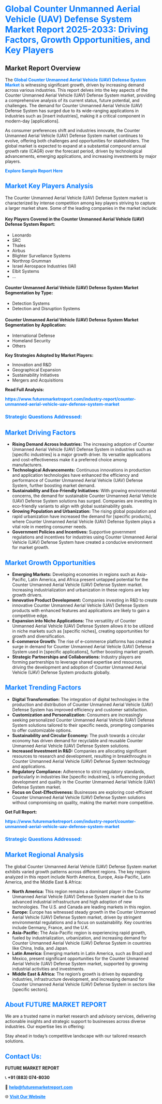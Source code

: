 <h1 style="color: #007BFF;">Global Counter Unmanned Aerial Vehicle (UAV) Defense System Market Report 2025-2033: Driving Factors, Growth Opportunities, and Key Players</h1>

<section id="overview">
<h2>Market Report Overview</h2>
<p>The <a href="https://www.futuremarketreport.com/industry-report/counter-unmanned-aerial-vehicle-uav-defense-system-market" style="color: #007BFF; text-decoration: none;"><strong>Global Counter Unmanned Aerial Vehicle (UAV) Defense System Market</strong></a> is witnessing significant growth, driven by increasing demand across various industries. This report delves into the key aspects of the Counter Unmanned Aerial Vehicle (UAV) Defense System market, providing a comprehensive analysis of its current status, future potential, and challenges. The demand for Counter Unmanned Aerial Vehicle (UAV) Defense System has surged due to its wide-ranging applications in industries such as [insert industries], making it a critical component in modern-day [applications].</p>
<p>As consumer preferences shift and industries innovate, the Counter Unmanned Aerial Vehicle (UAV) Defense System market continues to evolve, offering both challenges and opportunities for stakeholders. The global market is expected to expand at a substantial compound annual growth rate (CAGR) over the forecast period, driven by technological advancements, emerging applications, and increasing investments by major players.</p>
</section>

<section id="overview">
<p><a href="https://www.futuremarketreport.com/request-sample/reportId=51271" style="color: #007BFF; text-decoration: none;"><strong>Explore Sample Report Here</strong></a></p>
</section>

<section id="key-players">
<h2 style="color: #007BFF;">Market Key Players Analysis</h2>
<p>The Counter Unmanned Aerial Vehicle (UAV) Defense System market is characterized by intense competition among key players striving to capture a larger market share. Some of the leading companies in the market include:</p>
<h4>Key Players Covered in the Counter Unmanned Aerial Vehicle (UAV) Defense System Report:</h4>
<ul><li>Leonardo</li><li>SRC</li><li>Thales</li><li>Airbus</li><li>Blighter Survellance Systems</li><li>Northrop Grumman</li><li>Israel Aerospace Industries (IAI)</li><li>Elbit Systems</li><li>...</li></ul>
<h4>Counter Unmanned Aerial Vehicle (UAV) Defense System Market Segmentation by Type:</h4>
<ul><li>Detection Systems</li><li>Detection and Disruption Systems</li></ul>

<h4>Counter Unmanned Aerial Vehicle (UAV) Defense System Market Segmentation by Application:</h4>
<ul><li>International Defense</li><li>Homeland Security</li><li>Others</li></ul>
<p><strong>Key Strategies Adopted by Market Players:</strong></p>
<ul>
<li>Innovation and R&D</li>
<li>Geographical Expansion</li>
<li>Sustainability Initiatives</li>
<li>Mergers and Acquisitions</li>
</ul>
</section>

<section>
<p><strong>Read Full Analysis: </strong></p><a href="https://www.futuremarketreport.com/industry-report/counter-unmanned-aerial-vehicle-uav-defense-system-market" style="color: #007BFF; text-decoration: none;"><strong>https://www.futuremarketreport.com/industry-report/counter-unmanned-aerial-vehicle-uav-defense-system-market</strong></a>
<h3 style="color: #007BFF;">Strategic Questions Addressed:</h3>
</section>

<section id="driving-factors">
<h2 style="color: #007BFF;">Market Driving Factors</h2>
<ul>
<li><strong>Rising Demand Across Industries:</strong> The increasing adoption of Counter Unmanned Aerial Vehicle (UAV) Defense System in industries such as [specific industries] is a major growth driver. Its versatile applications and cost-effectiveness make it a preferred choice among manufacturers.</li>
<li><strong>Technological Advancements:</strong> Continuous innovations in production and application technologies have enhanced the efficiency and performance of Counter Unmanned Aerial Vehicle (UAV) Defense System, further boosting market demand.</li>
<li><strong>Sustainability and Eco-Friendly Initiatives:</strong> With growing environmental concerns, the demand for sustainable Counter Unmanned Aerial Vehicle (UAV) Defense System solutions has surged. Companies are investing in eco-friendly variants to align with global sustainability goals.</li>
<li><strong>Growing Population and Urbanization:</strong> The rising global population and rapid urbanization have increased the demand for [specific products], where Counter Unmanned Aerial Vehicle (UAV) Defense System plays a vital role in meeting consumer needs.</li>
<li><strong>Government Policies and Incentives:</strong> Supportive government regulations and incentives for industries using Counter Unmanned Aerial Vehicle (UAV) Defense System have created a conducive environment for market growth.</li>
</ul>
</section>

<section id="growth-opportunities">
<h2 style="color: #007BFF;">Market Growth Opportunities</h2>
<ul>
<li><strong>Emerging Markets:</strong> Developing economies in regions such as Asia-Pacific, Latin America, and Africa present untapped potential for the Counter Unmanned Aerial Vehicle (UAV) Defense System market. Increasing industrialization and urbanization in these regions are key growth drivers.</li>
<li><strong>Innovative Product Development:</strong> Companies investing in R&D to create innovative Counter Unmanned Aerial Vehicle (UAV) Defense System products with enhanced features and applications are likely to gain a competitive edge.</li>
<li><strong>Expansion into Niche Applications:</strong> The versatility of Counter Unmanned Aerial Vehicle (UAV) Defense System allows it to be utilized in niche markets such as [specific niches], creating opportunities for growth and diversification.</li>
<li><strong>E-commerce Growth:</strong> The rise of e-commerce platforms has created a surge in demand for Counter Unmanned Aerial Vehicle (UAV) Defense System used in [specific applications], further boosting market growth.</li>
<li><strong>Strategic Partnerships and Collaborations:</strong> Industry players are forming partnerships to leverage shared expertise and resources, driving the development and adoption of Counter Unmanned Aerial Vehicle (UAV) Defense System products globally.</li>
</ul>
</section>

<section id="trending-factors">
<h2 style="color: #007BFF;">Market Trending Factors</h2>
<ul>
<li><strong>Digital Transformation:</strong> The integration of digital technologies in the production and distribution of Counter Unmanned Aerial Vehicle (UAV) Defense System has improved efficiency and customer satisfaction.</li>
<li><strong>Customization and Personalization:</strong> Consumers are increasingly seeking personalized Counter Unmanned Aerial Vehicle (UAV) Defense System solutions tailored to their specific needs, prompting companies to offer customizable options.</li>
<li><strong>Sustainability and Circular Economy:</strong> The push towards a circular economy has driven demand for recyclable and reusable Counter Unmanned Aerial Vehicle (UAV) Defense System solutions.</li>
<li><strong>Increased Investment in R&D:</strong> Companies are allocating significant resources to research and development, resulting in breakthroughs in Counter Unmanned Aerial Vehicle (UAV) Defense System technology and applications.</li>
<li><strong>Regulatory Compliance:</strong> Adherence to strict regulatory standards, particularly in industries like [specific industries], is influencing product development and quality in the Counter Unmanned Aerial Vehicle (UAV) Defense System market.</li>
<li><strong>Focus on Cost-Effectiveness:</strong> Businesses are exploring cost-efficient Counter Unmanned Aerial Vehicle (UAV) Defense System solutions without compromising on quality, making the market more competitive.</li>
</ul>
</section>

<section>
<p><strong>Get Full Report: </strong></p><a href="https://www.futuremarketreport.com/industry-report/counter-unmanned-aerial-vehicle-uav-defense-system-market" style="color: #007BFF; text-decoration: none;"><strong>https://www.futuremarketreport.com/industry-report/counter-unmanned-aerial-vehicle-uav-defense-system-market</strong></a>
<h3 style="color: #007BFF;">Strategic Questions Addressed:</h3>
</section>


<section id="regional-analysis">
<h2 style="color: #007BFF;">Market Regional Analysis</h2>
<p>The global Counter Unmanned Aerial Vehicle (UAV) Defense System market exhibits varied growth patterns across different regions. The key regions analyzed in this report include North America, Europe, Asia-Pacific, Latin America, and the Middle East & Africa:</p>
<ul>
<li><strong>North America:</strong> This region remains a dominant player in the Counter Unmanned Aerial Vehicle (UAV) Defense System market due to its advanced industrial infrastructure and high adoption of new technologies. The U.S. and Canada are leading markets in this region.</li>
<li><strong>Europe:</strong> Europe has witnessed steady growth in the Counter Unmanned Aerial Vehicle (UAV) Defense System market, driven by stringent environmental regulations and a focus on sustainability. Key countries include Germany, France, and the U.K.</li>
<li><strong>Asia-Pacific:</strong> The Asia-Pacific region is experiencing rapid growth, fueled by industrialization, urbanization, and increasing demand for Counter Unmanned Aerial Vehicle (UAV) Defense System in countries like China, India, and Japan.</li>
<li><strong>Latin America:</strong> Emerging markets in Latin America, such as Brazil and Mexico, present significant opportunities for the Counter Unmanned Aerial Vehicle (UAV) Defense System market, supported by growing industrial activities and investments.</li>
<li><strong>Middle East & Africa:</strong> The region’s growth is driven by expanding industries, infrastructure development, and increasing demand for Counter Unmanned Aerial Vehicle (UAV) Defense System in sectors like [specific sectors].</li>
</ul>
</section>

<footer>
<h2 style="color: #007BFF;">About FUTURE MARKET REPORT</h2>
<p>We are a trusted name in market research and advisory services, delivering actionable insights and strategic support to businesses across diverse industries. Our expertise lies in offering:</p>

<p>Stay ahead in today’s competitive landscape with our tailored research solutions.</p>

<h2 style="color: #007BFF;">Contact Us:</h2>
<p><strong>FUTURE MARKET REPORT</strong></p>
<p>📞 <strong>+91 (883) 074-8030</strong></p>
<p>📧 <strong><a href="mailto:help@futuremarketreport.com" style="color: #007BFF;">help@futuremarketreport.com</a></strong></p>
<p>🌐 <strong><a href="https://www.futuremarketreport.com/" style="color: #007BFF;">Visit Our Website</a></strong></p>
</footer>